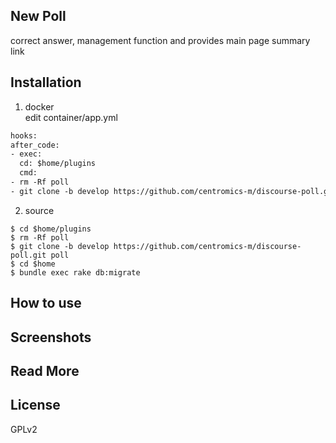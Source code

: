 ## New Poll 
 correct answer, management function and provides main page summary link

## Installation

1. docker   
  edit container/app.yml
``` dockerfile
hooks:
after_code:
- exec:
  cd: $home/plugins
  cmd:
- rm -Rf poll
- git clone -b develop https://github.com/centromics-m/discourse-poll.git poll
```

2. source

``` shell
$ cd $home/plugins
$ rm -Rf poll
$ git clone -b develop https://github.com/centromics-m/discourse-poll.git poll
$ cd $home
$ bundle exec rake db:migrate
```

## How to use



## Screenshots


## Read More



## License

GPLv2
